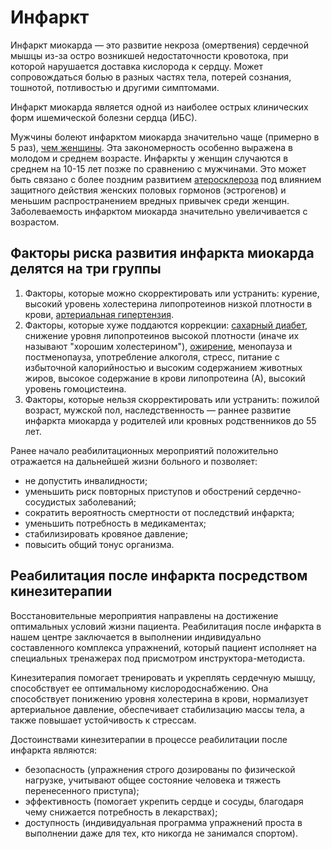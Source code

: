 # Инфаркт

Инфаркт миокарда — это развитие некроза (омертвения) сердечной мышцы из-за остро возникшей недостаточности кровотока, при которой нарушается доставка кислорода к сердцу. Может сопровождаться болью в разных частях тела, потерей сознания, тошнотой, потливостью и другими симптомами.

Инфаркт миокарда является одной из наиболее острых клинических форм ишемической болезни сердца (ИБС).

Мужчины болеют инфарктом миокарда значительно чаще (примерно в 5 раз), [чем женщины](https://probolezny.ru/infarkt-miokarda/#6). Эта закономерность особенно выражена в молодом и среднем возрасте. Инфаркты у женщин случаются в среднем на 10-15 лет позже по сравнению с мужчинами. Это может быть связано с более поздним развитием [атеросклероза](https://probolezny.ru/ateroskleroz/) под влиянием защитного действия женских половых гормонов (эстрогенов) и меньшим распространением вредных привычек среди женщин. Заболеваемость инфарктом миокарда значительно увеличивается с возрастом.

## Факторы риска развития инфаркта миокарда делятся на три группы

1. Факторы, которые можно скорректировать или устранить: курение, высокий уровень холестерина липопротеинов низкой плотности в крови, [артериальная гипертензия](https://probolezny.ru/arterialnaya-gipertenziya/).
2. Факторы, которые хуже поддаются коррекции: [сахарный диабет](https://probolezny.ru/saharnyy-diabet-2-tipa/), снижение уровня липопротеинов высокой плотности (иначе их называют &quot;хорошим холестерином&quot;), [ожирение](https://probolezny.ru/ozhirenie/), менопауза и постменопауза, употребление алкоголя, стресс, питание с избыточной калорийностью и высоким содержанием животных жиров, высокое содержание в крови липопротеина (А), высокий уровень гомоцистеина.
3. Факторы, которые нельзя скорректировать или устранить: пожилой возраст, мужской пол, наследственность — раннее развитие инфаркта миокарда у родителей или кровных родственников до 55 лет.

Ранее начало реабилитационных мероприятий положительно отражается на дальнейшей жизни больного и позволяет:

- не допустить инвалидности;
- уменьшить риск повторных приступов и обострений сердечно-сосудистых заболеваний;
- сократить вероятность смертности от последствий инфаркта;
- уменьшить потребность в медикаментах;
- стабилизировать кровяное давление;
- повысить общий тонус организма.

## Реабилитация после инфаркта посредством кинезитерапии

Восстановительные мероприятия направлены на достижение оптимальных условий жизни пациента. Реабилитация после инфаркта в нашем центре заключается в выполнении индивидуально составленного комплекса упражнений, который пациент исполняет на специальных тренажерах под присмотром инструктора-методиста.

Кинезитерапия помогает тренировать и укреплять сердечную мышцу, способствует ее оптимальному кислородоснабжению. Она способствует понижению уровня холестерина в крови, нормализует артериальное давление, обеспечивает стабилизацию массы тела, а также повышает устойчивость к стрессам.

Достоинствами кинезитерапии в процессе реабилитации после инфаркта являются:

- безопасность (упражнения строго дозированы по физической нагрузке, учитывают общее состояние человека и тяжесть перенесенного приступа);
- эффективность (помогает укрепить сердце и сосуды, благодаря чему снижается потребность в лекарствах);
- доступность (индивидуальная программа упражнений проста в выполнении даже для тех, кто никогда не занимался спортом).